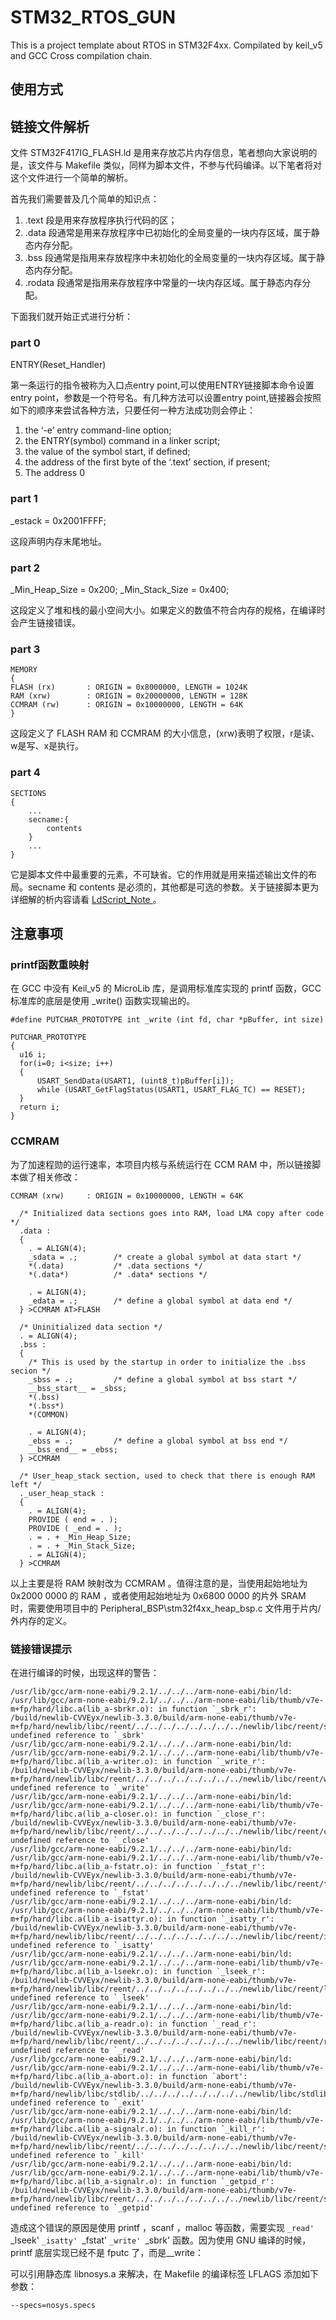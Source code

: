 # STM32_RTOS_GUN
This is a project template about RTOS in STM32F4xx. Compilated by keil_v5 and GCC Cross compilation chain.

## 使用方式



## 链接文件解析

文件 STM32F417IG_FLASH.ld 是用来存放芯片内存信息，笔者想向大家说明的是，该文件与 Makefile 类似，同样为脚本文件，不参与代码编译。以下笔者将对这个文件进行一个简单的解析。

首先我们需要普及几个简单的知识点：

1. .text   段是用来存放程序执行代码的区；
2. .data   段通常是用来存放程序中已初始化的全局变量的一块内存区域，属于静态内存分配。
3. .bss    段通常是指用来存放程序中未初始化的全局变量的一块内存区域。属于静态内存分配。
4. .rodata 段通常是指用来存放程序中常量的一块内存区域。属于静态内存分配。

下面我们就开始正式进行分析：

### part 0

ENTRY(Reset_Handler)

第一条运行的指令被称为入口点entry point,可以使用ENTRY链接脚本命令设置entry point，参数是一个符号名。有几种方法可以设置entry point,链接器会按照如下的顺序来尝试各种方法，只要任何一种方法成功则会停止：

1. the ‘-e’ entry command-line option;
2. the ENTRY(symbol) command in a linker script;
3. the value of the symbol start, if defined;
4. the address of the first byte of the ‘.text’ section, if present;
5. The address 0

### part 1
_estack = 0x2001FFFF;

这段声明内存末尾地址。

### part 2

_Min_Heap_Size = 0x200;
_Min_Stack_Size = 0x400;

这段定义了堆和栈的最小空间大小。如果定义的数值不符合内存的规格，在编译时会产生链接错误。

### part 3

```
MEMORY
{
FLASH (rx)       : ORIGIN = 0x8000000, LENGTH = 1024K
RAM (xrw)        : ORIGIN = 0x20000000, LENGTH = 128K
CCMRAM (rw)      : ORIGIN = 0x10000000, LENGTH = 64K
}
```

这段定义了 FLASH RAM 和 CCMRAM 的大小信息，(xrw)表明了权限，r是读、w是写、x是执行。

### part 4

```
SECTIONS
{
    ...
    secname:{
        contents
    }
    ...
}
```

它是脚本文件中最重要的元素，不可缺省。它的作用就是用来描述输出文件的布局。secname 和 contents 是必须的，其他都是可选的参数。关于链接脚本更为详细解的析内容请看 <a href = "https://github.com/laneston/Note/blob/master/LdScript_Note.md"> LdScript_Note </a>。

## 注意事项

### printf函数重映射

在 GCC 中没有 Keil_v5 的 MicroLib 库，是调用标准库实现的 printf 函数，GCC 标准库的底层是使用 _write() 函数实现输出的。

```
#define PUTCHAR_PROTOTYPE int _write (int fd, char *pBuffer, int size)

PUTCHAR_PROTOTYPE
{
  u16 i;
  for(i=0; i<size; i++)
  {
	  USART_SendData(USART1, (uint8_t)pBuffer[i]);
	  while (USART_GetFlagStatus(USART1, USART_FLAG_TC) == RESET);
  }
  return i;
}
```

### CCMRAM

为了加速程勋的运行速率，本项目内核与系统运行在 CCM RAM 中，所以链接脚本做了相关修改：

```
CCMRAM (xrw)     : ORIGIN = 0x10000000, LENGTH = 64K

  /* Initialized data sections goes into RAM, load LMA copy after code */
  .data :
  {
    . = ALIGN(4);
    _sdata = .;        /* create a global symbol at data start */
    *(.data)           /* .data sections */
    *(.data*)          /* .data* sections */

    . = ALIGN(4);
    _edata = .;        /* define a global symbol at data end */
  } >CCMRAM AT>FLASH

  /* Uninitialized data section */
  . = ALIGN(4);
  .bss :
  {
    /* This is used by the startup in order to initialize the .bss secion */
    _sbss = .;         /* define a global symbol at bss start */
    __bss_start__ = _sbss;
    *(.bss)
    *(.bss*)
    *(COMMON)

    . = ALIGN(4);
    _ebss = .;         /* define a global symbol at bss end */
    __bss_end__ = _ebss;
  } >CCMRAM

  /* User_heap_stack section, used to check that there is enough RAM left */
  ._user_heap_stack :
  {
    . = ALIGN(4);
    PROVIDE ( end = . );
    PROVIDE ( _end = . );
    . = . + _Min_Heap_Size;
    . = . + _Min_Stack_Size;
    . = ALIGN(4);
  } >CCMRAM
```

以上主要是将 RAM 映射改为 CCMRAM 。值得注意的是，当使用起始地址为 0x2000 0000 的 RAM ，或者使用起始地址为 0x6800 0000 的片外 SRAM 时，需要使用项目中的 Peripheral_BSP\stm32f4xx_heap_bsp.c 文件用于片内/外内存的定义。

### 链接错误提示

在进行编译的时候，出现这样的警告：

```
/usr/lib/gcc/arm-none-eabi/9.2.1/../../../arm-none-eabi/bin/ld: /usr/lib/gcc/arm-none-eabi/9.2.1/../../../arm-none-eabi/lib/thumb/v7e-m+fp/hard/libc.a(lib_a-sbrkr.o): in function `_sbrk_r':
/build/newlib-CVVEyx/newlib-3.3.0/build/arm-none-eabi/thumb/v7e-m+fp/hard/newlib/libc/reent/../../../../../../../../newlib/libc/reent/sbrkr.c:51: undefined reference to `_sbrk'
/usr/lib/gcc/arm-none-eabi/9.2.1/../../../arm-none-eabi/bin/ld: /usr/lib/gcc/arm-none-eabi/9.2.1/../../../arm-none-eabi/lib/thumb/v7e-m+fp/hard/libc.a(lib_a-writer.o): in function `_write_r':
/build/newlib-CVVEyx/newlib-3.3.0/build/arm-none-eabi/thumb/v7e-m+fp/hard/newlib/libc/reent/../../../../../../../../newlib/libc/reent/writer.c:49: undefined reference to `_write'
/usr/lib/gcc/arm-none-eabi/9.2.1/../../../arm-none-eabi/bin/ld: /usr/lib/gcc/arm-none-eabi/9.2.1/../../../arm-none-eabi/lib/thumb/v7e-m+fp/hard/libc.a(lib_a-closer.o): in function `_close_r':
/build/newlib-CVVEyx/newlib-3.3.0/build/arm-none-eabi/thumb/v7e-m+fp/hard/newlib/libc/reent/../../../../../../../../newlib/libc/reent/closer.c:47: undefined reference to `_close'
/usr/lib/gcc/arm-none-eabi/9.2.1/../../../arm-none-eabi/bin/ld: /usr/lib/gcc/arm-none-eabi/9.2.1/../../../arm-none-eabi/lib/thumb/v7e-m+fp/hard/libc.a(lib_a-fstatr.o): in function `_fstat_r':
/build/newlib-CVVEyx/newlib-3.3.0/build/arm-none-eabi/thumb/v7e-m+fp/hard/newlib/libc/reent/../../../../../../../../newlib/libc/reent/fstatr.c:55: undefined reference to `_fstat'
/usr/lib/gcc/arm-none-eabi/9.2.1/../../../arm-none-eabi/bin/ld: /usr/lib/gcc/arm-none-eabi/9.2.1/../../../arm-none-eabi/lib/thumb/v7e-m+fp/hard/libc.a(lib_a-isattyr.o): in function `_isatty_r':
/build/newlib-CVVEyx/newlib-3.3.0/build/arm-none-eabi/thumb/v7e-m+fp/hard/newlib/libc/reent/../../../../../../../../newlib/libc/reent/isattyr.c:52: undefined reference to `_isatty'
/usr/lib/gcc/arm-none-eabi/9.2.1/../../../arm-none-eabi/bin/ld: /usr/lib/gcc/arm-none-eabi/9.2.1/../../../arm-none-eabi/lib/thumb/v7e-m+fp/hard/libc.a(lib_a-lseekr.o): in function `_lseek_r':
/build/newlib-CVVEyx/newlib-3.3.0/build/arm-none-eabi/thumb/v7e-m+fp/hard/newlib/libc/reent/../../../../../../../../newlib/libc/reent/lseekr.c:49: undefined reference to `_lseek'
/usr/lib/gcc/arm-none-eabi/9.2.1/../../../arm-none-eabi/bin/ld: /usr/lib/gcc/arm-none-eabi/9.2.1/../../../arm-none-eabi/lib/thumb/v7e-m+fp/hard/libc.a(lib_a-readr.o): in function `_read_r':
/build/newlib-CVVEyx/newlib-3.3.0/build/arm-none-eabi/thumb/v7e-m+fp/hard/newlib/libc/reent/../../../../../../../../newlib/libc/reent/readr.c:49: undefined reference to `_read'
/usr/lib/gcc/arm-none-eabi/9.2.1/../../../arm-none-eabi/bin/ld: /usr/lib/gcc/arm-none-eabi/9.2.1/../../../arm-none-eabi/lib/thumb/v7e-m+fp/hard/libc.a(lib_a-abort.o): in function `abort':
/build/newlib-CVVEyx/newlib-3.3.0/build/arm-none-eabi/thumb/v7e-m+fp/hard/newlib/libc/stdlib/../../../../../../../../newlib/libc/stdlib/abort.c:59: undefined reference to `_exit'
/usr/lib/gcc/arm-none-eabi/9.2.1/../../../arm-none-eabi/bin/ld: /usr/lib/gcc/arm-none-eabi/9.2.1/../../../arm-none-eabi/lib/thumb/v7e-m+fp/hard/libc.a(lib_a-signalr.o): in function `_kill_r':
/build/newlib-CVVEyx/newlib-3.3.0/build/arm-none-eabi/thumb/v7e-m+fp/hard/newlib/libc/reent/../../../../../../../../newlib/libc/reent/signalr.c:53: undefined reference to `_kill'
/usr/lib/gcc/arm-none-eabi/9.2.1/../../../arm-none-eabi/bin/ld: /usr/lib/gcc/arm-none-eabi/9.2.1/../../../arm-none-eabi/lib/thumb/v7e-m+fp/hard/libc.a(lib_a-signalr.o): in function `_getpid_r':
/build/newlib-CVVEyx/newlib-3.3.0/build/arm-none-eabi/thumb/v7e-m+fp/hard/newlib/libc/reent/../../../../../../../../newlib/libc/reent/signalr.c:83: undefined reference to `_getpid'
```

造成这个错误的原因是使用 printf ，scanf ，malloc 等函数，需要实现 `_read' `_lseek' `_isatty' `_fstat' `_write' `_sbrk' 函数。因为使用 GNU 编译的时候，printf 底层实现已经不是 fputc 了，而是__write：

可以引用静态库 libnosys.a 来解决，在 Makefile 的编译标签 LFLAGS 添加如下参数：

```
--specs=nosys.specs
```
